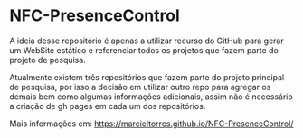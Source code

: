 # NFC-PresenceControl
A ideia desse repositório é apenas a utilizar recurso do GitHub para gerar um WebSite estático e referenciar todos os projetos que fazem parte do projeto de pesquisa.

Atualmente existem três repositórios que fazem parte do projeto principal de pesquisa, por isso a decisão em utilizar outro repo para agregar os demais bem como algumas informações adicionais, assim não é necessário a criação de gh pages em cada um dos repositórios.

Mais informações em:
https://marcieltorres.github.io/NFC-PresenceControl/


